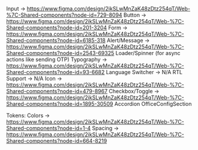 Input -> https://www.figma.com/design/2ikSLwMnZaK48zDtz254qT/Web-%7C-Shared-components?node-id=729-8094
Button -> https://www.figma.com/design/2ikSLwMnZaK48zDtz254qT/Web-%7C-Shared-components?node-id=201-3204
Form -> https://www.figma.com/design/2ikSLwMnZaK48zDtz254qT/Web-%7C-Shared-components?node-id=6185-318
Alert/Message -> https://www.figma.com/design/2ikSLwMnZaK48zDtz254qT/Web-%7C-Shared-components?node-id=2543-69325
Loader/Spinner (for async actions like sending OTP)
Typography -> https://www.figma.com/design/2ikSLwMnZaK48zDtz254qT/Web-%7C-Shared-components?node-id=93-6682
Language Switcher -> N/A
RTL Support -> N/A
Icon -> https://www.figma.com/design/2ikSLwMnZaK48zDtz254qT/Web-%7C-Shared-components?node-id=479-8967
Checkbox/Toggle -> https://www.figma.com/design/2ikSLwMnZaK48zDtz254qT/Web-%7C-Shared-components?node-id=1895-30509
Accordion
OfficeConfigSection

Tokens:
Colors -> https://www.figma.com/design/2ikSLwMnZaK48zDtz254qT/Web-%7C-Shared-components?node-id=1-4
Spacing -> https://www.figma.com/design/2ikSLwMnZaK48zDtz254qT/Web-%7C-Shared-components?node-id=664-8219

